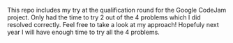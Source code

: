 This repo includes my try at the qualification round for the Google CodeJam project.
Only had the time to try 2 out of the 4 problems which I did resolved correctly. Feel free to take a look at my approach!
Hopefuly next year I will have enough time to try all the 4 problems.

